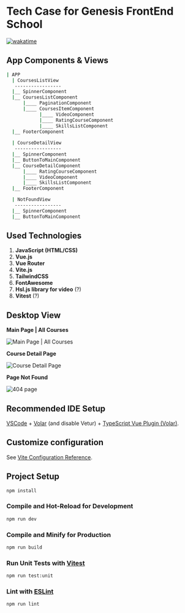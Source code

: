 # Tech Case for Genesis FrontEnd School

[![wakatime](https://wakatime.com/badge/user/7898c8e2-6b19-4825-b1c2-bbaaba8cace0/project/4a937523-e856-48d8-991e-6d8767c53197.svg)](https://wakatime.com/badge/user/7898c8e2-6b19-4825-b1c2-bbaaba8cace0/project/4a937523-e856-48d8-991e-6d8767c53197)

## App Components & Views

```sh
| APP
  | CoursesListView
   -----------------
  |__ SpinnerComponent
  |__ CoursesListComponent
      |____ PaginationComponent
      |____ CoursesItemComponent
	        |____ VideoComponent
	        |____ RatingCourseComponent
	        |____ SkillsListComponent
  |__ FooterComponent
	  
  | CourseDetailView
   -----------------
  |__ SpinnerComponent
  |__ ButtonToMainComponent
  |__ CourseDetailComponent
      |____ RatingCourseComponent
      |____ VideoComponent
      |____ SkillsListComponent
  |__ FooterComponent

  | NotFoundView
   -----------------
  |__ SpinnerComponent
  |__ ButtonToMainComponent
```

## Used Technologies
1. **JavaScript (HTML/CSS)**
2. **Vue.js**
3. **Vue Router**
4. **Vite.js**
5. **TailwindCSS**
6.  **FontAwesome**
7.  **Hsl.js library for video** (?)
8.   **Vitest** (?)

## Desktop View
**Main Page | All Courses**

![Main Page | All Courses](https://user-images.githubusercontent.com/65970892/225944577-82688d5d-2f89-422c-b5c4-536496910ce3.png)

**Course Detail Page**

![Course Detail Page](https://user-images.githubusercontent.com/65970892/225945176-1174aab0-a6b7-4573-9be4-b76a3604fb94.png)

**Page Not Found**

![404 page](https://user-images.githubusercontent.com/65970892/225945785-91e6a0cd-448c-4313-aa3b-a5df2ee5a9a7.png)

## Recommended IDE Setup

[VSCode](https://code.visualstudio.com/) + [Volar](https://marketplace.visualstudio.com/items?itemName=Vue.volar) (and disable Vetur) + [TypeScript Vue Plugin (Volar)](https://marketplace.visualstudio.com/items?itemName=Vue.vscode-typescript-vue-plugin).

## Customize configuration

See [Vite Configuration Reference](https://vitejs.dev/config/).

## Project Setup

```sh
npm install
```

### Compile and Hot-Reload for Development

```sh
npm run dev
```

### Compile and Minify for Production

```sh
npm run build
```

### Run Unit Tests with [Vitest](https://vitest.dev/)

```sh
npm run test:unit
```

### Lint with [ESLint](https://eslint.org/)

```sh
npm run lint
```
